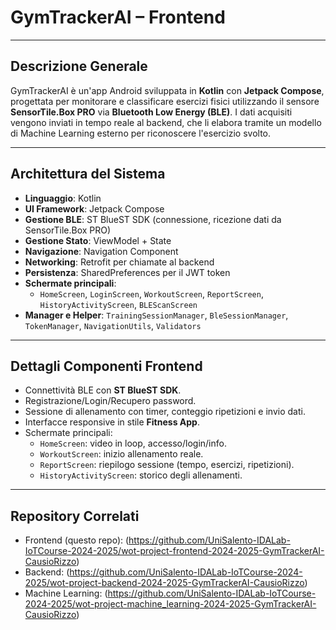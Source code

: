 # GymTrackerAI – Frontend

---

## Descrizione Generale

GymTrackerAI è un'app Android sviluppata in **Kotlin** con **Jetpack Compose**, progettata per monitorare e classificare esercizi fisici utilizzando il sensore **SensorTile.Box PRO** via **Bluetooth Low Energy (BLE)**. I dati acquisiti vengono inviati in tempo reale al backend, che li elabora tramite un modello di Machine Learning esterno per riconoscere l'esercizio svolto.

---

## Architettura del Sistema

- **Linguaggio**: Kotlin  
- **UI Framework**: Jetpack Compose  
- **Gestione BLE**: ST BlueST SDK (connessione, ricezione dati da SensorTile.Box PRO)  
- **Gestione Stato**: ViewModel + State  
- **Navigazione**: Navigation Component  
- **Networking**: Retrofit per chiamate al backend  
- **Persistenza**: SharedPreferences per il JWT token  
- **Schermate principali**:
  - `HomeScreen`, `LoginScreen`, `WorkoutScreen`, `ReportScreen`, `HistoryActivityScreen`, `BLEScanScreen`
- **Manager e Helper**: `TrainingSessionManager`, `BleSessionManager`, `TokenManager`, `NavigationUtils`, `Validators`

---

## Dettagli Componenti Frontend

- Connettività BLE con **ST BlueST SDK**.
- Registrazione/Login/Recupero password.
- Sessione di allenamento con timer, conteggio ripetizioni e invio dati.
- Interfacce responsive in stile **Fitness App**.
- Schermate principali:
  - `HomeScreen`: video in loop, accesso/login/info.
  - `WorkoutScreen`: inizio allenamento reale.
  - `ReportScreen`: riepilogo sessione (tempo, esercizi, ripetizioni).
  - `HistoryActivityScreen`: storico degli allenamenti.

---

## Repository Correlati

- Frontend (questo repo):
  (https://github.com/UniSalento-IDALab-IoTCourse-2024-2025/wot-project-frontend-2024-2025-GymTrackerAI-CausioRizzo)
- Backend:
  (https://github.com/UniSalento-IDALab-IoTCourse-2024-2025/wot-project-backend-2024-2025-GymTrackerAI-CausioRizzo)
- Machine Learning:
  (https://github.com/UniSalento-IDALab-IoTCourse-2024-2025/wot-project-machine_learning-2024-2025-GymTrackerAI-CausioRizzo)

